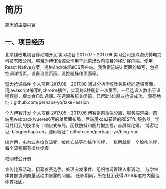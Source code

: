 <!-- 2017/9/13 -->

# 简历

简历的主要内容
<!--more-->

## 一、项目经历

北京煤改电项目移动端开发            实习项目                     2017.07 - 2017.09
实习公司是珠海优特电力科技有限公司。项目为博佳冷源公司用于北京煤改电项目的移动客户端，使用React Native方案，提供Android和iOS客户端。我负责前端UI页面的编写，包括空调详情页，设备设置页面，温控器操作页面等。

暨大抢课插件                        个人项目                     2017.08 - 2017.08
通过分析学校教务系统的选课页面，用javascript编写的chrome插件，实现每2秒刷新一次页面，一旦选课人数小于课程容量，脚本会自动选课。在选课系统关闭前，已帮助6位朋友抢课成功。
源码地址：github.com/perhaps-yo/take-lession

个人博客开发                        个人项目                     2017.05 - 2017.06
博客是前后端分离，服务端渲染。前端用webpack/vue/es6写的单页面布局，后端用koa2搭建的RESTful服务器。学习并用到的技术有：响应式布局，函数防抖和图片懒加载，首屏优化等。
博客地址: blogperhaps.cn，源码地址：github.com/perhaps-yo/blog-vue

操作票，电力业务检修流程，检修安装等的操作流程，一张票就是一个检修流程，每个流程都有操作步骤

校网球公开赛

宣传比赛活动、招募参赛选手。处理突发事件、组织协调管理人事调动。
与学校体育部协调商量活动中暴露的问题。
任职期间，所在社团获得2016年度校内最佳体育社团。